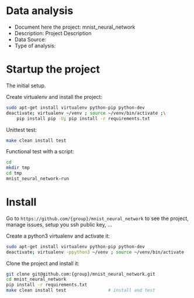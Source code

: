 # Data analysis
- Document here the project: mnist_neural_network
- Description: Project Description
- Data Source:
- Type of analysis:


# Startup the project

The initial setup.

Create virtualenv and install the project:
```bash
sudo apt-get install virtualenv python-pip python-dev
deactivate; virtualenv ~/venv ; source ~/venv/bin/activate ;\
    pip install pip -U; pip install -r requirements.txt
```

Unittest test:
```bash
make clean install test
```

Functional test with a script:

```bash
cd
mkdir tmp
cd tmp
mnist_neural_network-run
```

# Install

Go to `https://github.com/{group}/mnist_neural_network` to see the project, manage issues,
setup you ssh public key, ...

Create a python3 virtualenv and activate it:

```bash
sudo apt-get install virtualenv python-pip python-dev
deactivate; virtualenv -ppython3 ~/venv ; source ~/venv/bin/activate
```

Clone the project and install it:

```bash
git clone git@github.com:{group}/mnist_neural_network.git
cd mnist_neural_network
pip install -r requirements.txt
make clean install test                # install and test
```
